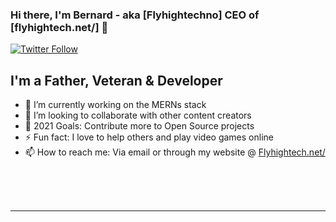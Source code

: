 <!--
**flyhightech/flyhightech** is a ✨ _special_ ✨ repository because its `README.md` (this file) appears on your GitHub profile.

Here are some ideas to get you started:

- 🌱 I’m currently learning ... SwiftUI and Javascript
- 🤔 I’m looking for help with ... Learning more react.js and vanilla javascript
- 💬 Ask me about ...
- 😄 Pronouns: ...
- ⚡ Fun fact: ...
-->
### Hi there, I'm Bernard - aka [Flyhightechno] CEO of [flyhightech.net/] 👋

[![Twitter Follow](https://img.shields.io/twitter/follow/flyhightechno?color=1DA1F2&logo=twitter&style=for-the-badge)](https://twitter.com/flyhightechno)

## I'm a Father, Veteran & Developer

- 🔭 I’m currently working on the MERNs stack
- 👯 I’m looking to collaborate with other content creators
- 🥅 2021 Goals: Contribute more to Open Source projects
- ⚡ Fun fact: I love to help others and play video games online
- 📫 How to reach me: Via email or through my website @ <a href="https://flyhightech.net/"> Flyhightech.net/ </a>

<br />
<br />
<br />

---


